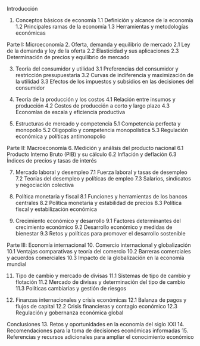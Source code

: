 Introducción
1. Conceptos básicos de economía
   1.1 Definición y alcance de la economía
   1.2 Principales ramas de la economía
   1.3 Herramientas y metodologías económicas

Parte I: Microeconomía
2. Oferta, demanda y equilibrio de mercado
   2.1 Ley de la demanda y ley de la oferta
   2.2 Elasticidad y sus aplicaciones
   2.3 Determinación de precios y equilibrio de mercado

3. Teoría del consumidor y utilidad
   3.1 Preferencias del consumidor y restricción presupuestaria
   3.2 Curvas de indiferencia y maximización de la utilidad
   3.3 Efectos de los impuestos y subsidios en las decisiones del consumidor

4. Teoría de la producción y los costos
   4.1 Relación entre insumos y producción
   4.2 Costos de producción a corto y largo plazo
   4.3 Economías de escala y eficiencia productiva

5. Estructuras de mercado y competencia
   5.1 Competencia perfecta y monopolio
   5.2 Oligopolio y competencia monopolística
   5.3 Regulación económica y políticas antimonopolio

Parte II: Macroeconomía
6. Medición y análisis del producto nacional
   6.1 Producto Interno Bruto (PIB) y su cálculo
   6.2 Inflación y deflación
   6.3 Índices de precios y tasas de interés

7. Mercado laboral y desempleo
   7.1 Fuerza laboral y tasas de desempleo
   7.2 Teorías del desempleo y políticas de empleo
   7.3 Salarios, sindicatos y negociación colectiva

8. Política monetaria y fiscal
   8.1 Funciones y herramientas de los bancos centrales
   8.2 Política monetaria y estabilidad de precios
   8.3 Política fiscal y estabilización económica

9. Crecimiento económico y desarrollo
   9.1 Factores determinantes del crecimiento económico
   9.2 Desarrollo económico y medidas de bienestar
   9.3 Retos y políticas para promover el desarrollo sostenible

Parte III: Economía internacional
10. Comercio internacional y globalización
    10.1 Ventajas comparativas y teoría del comercio
    10.2 Barreras comerciales y acuerdos comerciales
    10.3 Impacto de la globalización en la economía mundial

11. Tipo de cambio y mercado de divisas
    11.1 Sistemas de tipo de cambio y flotación
    11.2 Mercado de divisas y determinación del tipo de cambio
    11.3 Políticas cambiarias y gestión de riesgos

12. Finanzas internacionales y crisis económicas
    12.1 Balanza de pagos y flujos de capital
    12.2 Crisis financieras y contagio económico
    12.3 Regulación y gobernanza económica global

Conclusiones
13. Retos y oportunidades en la economía del siglo XXI
14. Recomendaciones para la toma de decisiones económicas informadas
15. Referencias y recursos adicionales para ampliar el conocimiento económico
